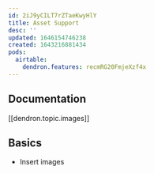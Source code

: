 ```yaml
---
id: 2iJ9yCILT7rZTaeKwyHlY
title: Asset Support
desc: ''
updated: 1646154746238
created: 1643216881434
pods:
  airtable:
    dendron.features: recmRG20FmjeXzf4x
---
```

## Documentation

[[dendron.topic.images]]

## Basics

- Insert images

